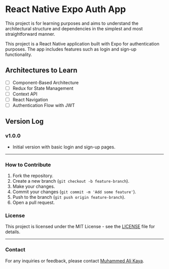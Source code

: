 # React Native Expo Auth App

This project is for learning purposes and aims to understand the architectural structure and dependencies in the simplest and most straightforward manner. 

This project is a React Native application built with Expo for authentication purposes. The app includes features such as login and sign-up functionality.

## Architectures to Learn

- [ ] Component-Based Architecture
- [ ] Redux for State Management
- [ ] Context API
- [ ] React Navigation
- [ ] Authentication Flow with JWT

## Version Log

### v1.0.0

- Initial version with basic login and sign-up pages.

---

### How to Contribute

1. Fork the repository.
2. Create a new branch (`git checkout -b feature-branch`).
3. Make your changes.
4. Commit your changes (`git commit -m 'Add some feature'`).
5. Push to the branch (`git push origin feature-branch`).
6. Open a pull request.

### License

This project is licensed under the MIT License - see the [LICENSE](LICENSE) file for details.

---

### Contact

For any inquiries or feedback, please contact [Muhammed Ali Kaya](mailto:muhammedalikaya000@gmail.com).

